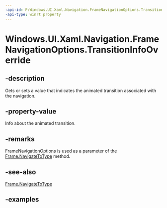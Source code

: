 ```yaml
---
-api-id: P:Windows.UI.Xaml.Navigation.FrameNavigationOptions.TransitionInfoOverride
-api-type: winrt property
---
```


<!-- Property syntax.
public NavigationTransitionInfo TransitionInfoOverride { get;  set; }
-->

# Windows.UI.Xaml.Navigation.FrameNavigationOptions.TransitionInfoOverride

## -description

Gets or sets a value that indicates the animated transition associated with the navigation.

## -property-value

Info about the animated transition.

## -remarks

FrameNavigationOptions is used as a parameter of the [Frame.NavigateToType](../windows.ui.xaml.controls/frame_navigatetotype_853885036.md) method.

## -see-also

[Frame.NavigateToType](../windows.ui.xaml.controls/frame_navigatetotype_853885036.md)

## -examples

